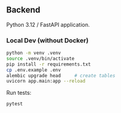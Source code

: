 ## Backend

Python 3.12 / FastAPI application.

### Local Dev (without Docker)

```bash
python -m venv .venv
source .venv/bin/activate
pip install -r requirements.txt
cp .env.example .env
alembic upgrade head     # create tables
uvicorn app.main:app --reload
```

Run tests:

```bash
pytest
```
